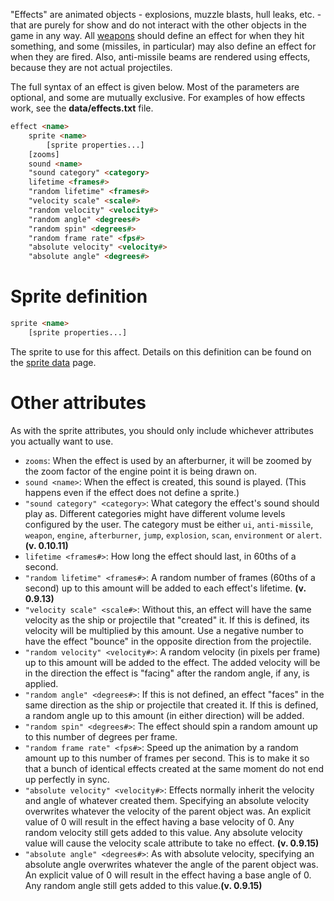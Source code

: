 "Effects" are animated objects - explosions, muzzle blasts, hull leaks, etc. - that are purely for show and do not interact with the other objects in the game in any way. All [weapons](https://github.com/endless-sky/endless-sky/wiki/CreatingOutfits) should define an effect for when they hit something, and some (missiles, in particular) may also define an effect for when they are fired. Also, anti-missile beams are rendered using effects, because they are not actual projectiles.

The full syntax of an effect is given below. Most of the parameters are optional, and some are mutually exclusive. For examples of how effects work, see the **data/effects.txt** file.

```html
effect <name>
	sprite <name>
		[sprite properties...]
	[zooms]
	sound <name>
	"sound category" <category>
	lifetime <frames#>
	"random lifetime" <frames#>
	"velocity scale" <scale#>
	"random velocity" <velocity#>
	"random angle" <degrees#>
	"random spin" <degrees#>
	"random frame rate" <fps#>
	"absolute velocity" <velocity#>
	"absolute angle" <degrees#>
```

# Sprite definition

```html
sprite <name>
	[sprite properties...]
```

The sprite to use for this affect. Details on this definition can be found on the [sprite data](SpriteData) page.

# Other attributes

As with the sprite attributes, you should only include whichever attributes you actually want to use.

* `zooms`: When the effect is used by an afterburner, it will be zoomed by the zoom factor of the engine point it is being drawn on.
* `sound <name>`: When the effect is created, this sound is played. (This happens even if the effect does not define a sprite.)
* `"sound category" <category>`: What category the effect's sound should play as. Different categories might have different volume levels configured by the user. The category must be either `ui`, `anti-missile`, `weapon`, `engine`, `afterburner`, `jump`, `explosion`, `scan`, `environment` or `alert`. **(v. 0.10.11)**
* `lifetime <frames#>`: How long the effect should last, in 60ths of a second.
* `"random lifetime" <frames#>`: A random number of frames (60ths of a second) up to this amount will be added to each effect's lifetime. **(v. 0.9.13)**
* `"velocity scale" <scale#>`: Without this, an effect will have the same velocity as the ship or projectile that "created" it. If this is defined, its velocity will be multiplied by this amount. Use a negative number to have the effect "bounce" in the opposite direction from the projectile.
* `"random velocity" <velocity#>`: A random velocity (in pixels per frame) up to this amount will be added to the effect. The added velocity will be in the direction the effect is "facing" after the random angle, if any, is applied.
* `"random angle" <degrees#>`: If this is not defined, an effect "faces" in the same direction as the ship or projectile that created it. If this is defined, a random angle up to this amount (in either direction) will be added.
* `"random spin" <degrees#>`: The effect should spin a random amount up to this number of degrees per frame.
* `"random frame rate" <fps#>`: Speed up the animation by a random amount up to this number of frames per second. This is to make it so that a bunch of identical effects created at the same moment do not end up perfectly in sync.
* `"absolute velocity" <velocity#>`: Effects normally inherit the velocity and angle of whatever created them. Specifying an absolute velocity overwrites whatever the velocity of the parent object was. An explicit value of 0 will result in the effect having a base velocity of 0. Any random velocity still gets added to this value. Any absolute velocity value will cause the velocity scale attribute to take no effect. **(v. 0.9.15)**
* `"absolute angle" <degrees#>`: As with absolute velocity, specifying an absolute angle overwrites whatever the angle of the parent object was. An explicit value of 0 will result in the effect having a base angle of 0. Any random angle still gets added to this value.**(v. 0.9.15)**
